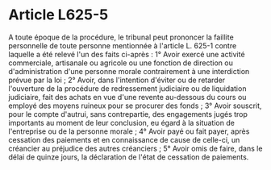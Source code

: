 # Article L625-5

A toute époque de la procédure, le tribunal peut prononcer la faillite personnelle de toute personne mentionnée à l'article L. 625-1 contre laquelle a été relevé l'un des faits ci-après :   1° Avoir exercé une activité commerciale, artisanale ou agricole ou une fonction de direction ou d'administration d'une personne morale contrairement à une interdiction prévue par la loi ;   2° Avoir, dans l'intention d'éviter ou de retarder l'ouverture de la procédure de redressement judiciaire ou de liquidation judiciaire, fait des achats en vue d'une revente au-dessous du cours ou employé des moyens ruineux pour se procurer des fonds ;   3° Avoir souscrit, pour le compte d'autrui, sans contrepartie, des engagements jugés trop importants au moment de leur conclusion, eu égard à la situation de l'entreprise ou de la personne morale ;   4° Avoir payé ou fait payer, après cessation des paiements et en connaissance de cause de celle-ci, un créancier au préjudice des autres créanciers ;   5° Avoir omis de faire, dans le délai de quinze jours, la déclaration de l'état de cessation de paiements.